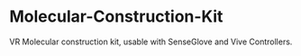# Molecular-Construction-Kit
VR Molecular construction kit, usable with SenseGlove and Vive Controllers.
